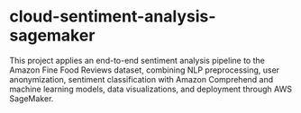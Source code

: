 # cloud-sentiment-analysis-sagemaker
This project applies an end-to-end sentiment analysis pipeline to the Amazon Fine Food Reviews dataset, combining NLP preprocessing, user anonymization, sentiment classification with Amazon Comprehend and machine learning models, data visualizations, and deployment through AWS SageMaker.
